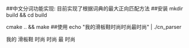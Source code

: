 ##中文分词功能实现:
目前实现了根据词典的最大正向匹配方法
##安装
mkdir build && cd build

cmake .. && make
##使用
echo "我的滑板鞋时尚时尚最时尚" | ./cn_parser 

我的 滑板鞋 时尚 时尚 最 时尚